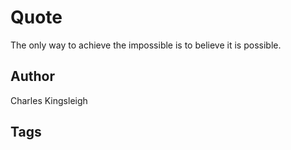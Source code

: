 # Quote

The only way to achieve the impossible is to believe it is possible.

## Author

Charles Kingsleigh

## Tags


